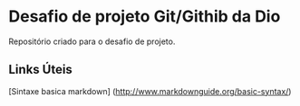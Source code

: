 # Desafio de projeto Git/Githib da Dio
Repositório criado para o desafio de projeto.

## Links Úteis
[Sintaxe basica markdown] (http://www.markdownguide.org/basic-syntax/)
